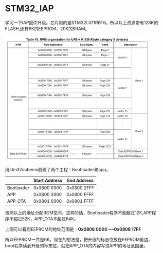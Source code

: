 # STM32_IAP
学习一下IAP固件升级。芯片用的是STM32L071RBT6。所以片上资源带有128K的FLASH,还有6K的EEPROM，20K的SRAM。

<img src=".\2_Images\flash.png" alt="flash" style="zoom:50%;" />

用stm32cubemx创建了两个工程：Bootloader和app。

|            | Start Address | End Address |
| ---------- | ------------- | ----------- |
| Bootloader | 0x0800 0000   | 0x0800 2FFF |
| APP        | 0x0800 3000   | 0x0800 FFFF |
| APP_OTA    | 0x0801 0000   | 0x0801 FFFF |

按照以上的地址分配ROM空间。这样的话，Bootloader程序不能超过12K,APP程序不超过52K，APP_OTA不超过64K。

上图可以看到EEPROM的地址范围是：**0x0808 0000 ~~0x0808 17FF**

所以EEPROM一共是6K。现在的想法是，把升级的标志位放在EEPROM里边，boot程序读到升级的标志位，就把APP_OTA的内容写进APP的地址范围里。